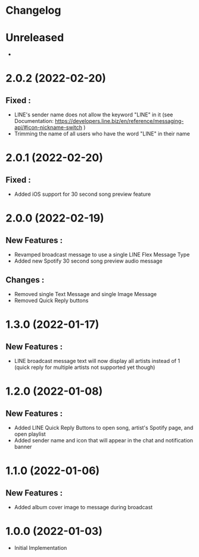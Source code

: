 # Changelog

# Unreleased
- 

# 2.0.2 (2022-02-20)

## Fixed :
- LINE's sender name does not allow the keyword "LINE" in it (see Documentation: https://developers.line.biz/en/reference/messaging-api/#icon-nickname-switch )
- Trimming the name of all users who have the word "LINE" in their name


# 2.0.1 (2022-02-20)

## Fixed :
- Added iOS support for 30 second song preview feature

# 2.0.0 (2022-02-19)

## New Features :
- Revamped broadcast message to use a single LINE Flex Message Type
- Added new Spotify 30 second song preview audio message

## Changes :
- Removed single Text Message and single Image Message
- Removed Quick Reply buttons

# 1.3.0  (2022-01-17)
## New Features :
- LINE broadcast message text will now display all artists instead of 1 (quick reply for multiple artists not supported yet though)

# 1.2.0  (2022-01-08)
## New Features :
- Added LINE Quick Reply Buttons to open song, artist's Spotify page, and open playlist
- Added sender name and icon that will appear in the chat and notification banner

# 1.1.0  (2022-01-06)
## New Features :
- Added album cover image to message during broadcast

# 1.0.0  (2022-01-03)
- Initial Implementation